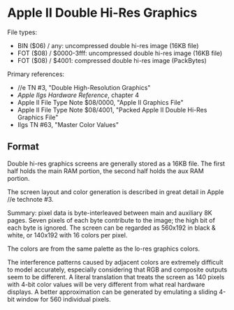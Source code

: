 # Apple II Double Hi-Res Graphics #

File types:
 - BIN ($06) / any: uncompressed double hi-res image (16KB file)
 - FOT ($08) / $0000-3fff: uncompressed double hi-res image (16KB file)
 - FOT ($08) / $4001: compressed double hi-res image (PackBytes)

Primary references:
 - //e TN #3, "Double High-Resolution Graphics"
 - _Apple IIgs Hardware Reference_, chapter 4
 - Apple II File Type Note $08/0000, "Apple II Graphics File"
 - Apple II File Type Note $08/4001, "Packed Apple II Double Hi-Res Graphics File"
 - IIgs TN #63, "Master Color Values"

## Format ##

Double hi-res graphics screens are generally stored as a 16KB file.  The first half holds the
main RAM portion, the second half holds the aux RAM portion.

The screen layout and color generation is described in great detail in Apple //e technote #3.

Summary: pixel data is byte-interleaved between main and auxiliary
8K pages.  Seven pixels of each byte contribute to the image; the high
bit of each byte is ignored.  The screen can be regarded as 560x192 in
black & white, or 140x192 with 16 colors per pixel.

The colors are from the same palette as the lo-res graphics colors.

The interference patterns caused by adjacent colors are extremely difficult to model accurately,
especially considering that RGB and composite outputs seem to be different.  A literal
translation that treats the screen as 140 pixels with 4-bit color values will be very different
from what real hardware displays.  A better approximation can be generated by emulating a sliding
4-bit window for 560 individual pixels.
